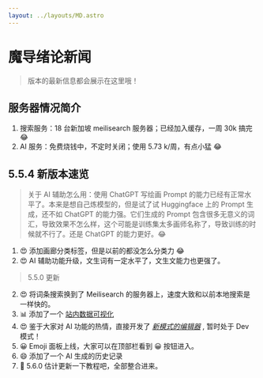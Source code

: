 ```yaml
---
layout: ../layouts/MD.astro
---
```


# 魔导绪论新闻

> 版本的最新信息都会展示在这里哦！

## 服务器情况简介

1. 搜索服务：18 台新加坡 meilisearch 服务器；已经加入缓存，一周 30k 搞完 😂
2. AI 服务：免费烧钱中，不定时关闭；使用 5.73 k/周，有点小猛 😂

## 5.5.4 新版本速览

> 关于 AI 辅助怎么用：使用 ChatGPT 写绘画 Prompt 的能力已经有正常水平了。本来是想自己炼模型的，但是试了试 Huggingface 上的 Prompt 生成，还不如 ChatGPT 的能力强。它们生成的 Prompt 包含很多无意义的词汇，导致效果不怎么样，这个可能是训练集太多画师名称了，导致训练的时候就不行了。还是 ChatGPT 的能力更好。😂

1. 😍 添加画廊分类标签，但是以前的都没怎么分类力 😂
2. 😍 AI 辅助功能升级，文生词有一定水平了，文生文能力也更强了。

> 5.5.0 更新

2. 😍 将词条搜索换到了 Meilisearch 的服务器上，速度大致和以前本地搜索是一样快的。
3. 📊 添加了一个 [站内数据可视化](/status)
4. 😍 鉴于大家对 AI 功能的热情，直接开发了 [_新模式的编辑器_](/writer) , 暂时处于 Dev 模式！
5. 😀 Emoji 面板上线，大家可以在顶部栏看到 😀 按钮进入。
6. 😄 添加了一个 AI 生成的历史记录
7. 📕 5.6.0 估计更新一下教程吧，全部整合进来。
